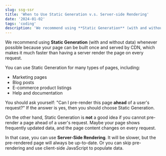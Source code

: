 ```yaml
---
slug: ssg-ssr
title: 'When to Use Static Generation v.s. Server-side Rendering'
date: '2024-01-02'
tags: 'coding'
description: 'We recommend using **Static Generation** (with and without data) whenever possible because your page can be built once and served by CDN, which makes it much faster than having a server render the page on every request.'
---
```


We recommend using **Static Generation** (with and without data) whenever possible because your page can be built once and served by CDN, which makes it much faster than having a server render the page on every request.

You can use Static Generation for many types of pages, including:

- Marketing pages
- Blog posts
- E-commerce product listings
- Help and documentation

You should ask yourself: "Can I pre-render this page **ahead** of a user's request?" If the answer is yes, then you should choose Static Generation.

On the other hand, Static Generation is **not** a good idea if you cannot pre-render a page ahead of a user's request. Maybe your page shows frequently updated data, and the page content changes on every request.

In that case, you can use **Server-Side Rendering**. It will be slower, but the pre-rendered page will always be up-to-date. Or you can skip pre-rendering and use client-side JavaScript to populate data.